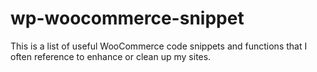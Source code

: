 # wp-woocommerce-snippet
This is a list of useful WooCommerce code snippets and functions that I often reference to enhance or clean up my sites. 
